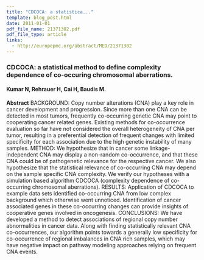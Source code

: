```yaml
---
title: "CDCOCA: a statistica..."
template: blog_post.html 
date: 2011-01-01
pdf_file_name: 21371302.pdf
pdf_file_type: article
links:
  - http://europepmc.org/abstract/MED/21371302
---
```


### CDCOCA: a statistical method to define complexity dependence of co-occuring chromosomal aberrations.
#### Kumar N, Rehrauer H, Cai H, Baudis M.

**Abstract** BACKGROUND: Copy number alterations (CNA) play a key role in cancer development and progression. Since more than one CNA can be detected in most tumors, frequently co-occurring genetic CNA may point to cooperating cancer related genes. Existing methods for co-occurrence evaluation so far have not considered the overall heterogeneity of CNA per tumor, resulting in a preferential detection of frequent changes with limited specificity for each association due to the high genetic instability of many samples. METHOD: We hypothesize that in cancer some linkage-independent CNA may display a non-random co-occurrence, and that these CNA could be of pathogenetic relevance for the respective cancer. We also hypothesize that the statistical relevance of co-occurring CNA may depend on the sample specific CNA complexity. We verify our hypotheses with a simulation based algorithm CDCOCA (complexity dependence of co-occurring chromosomal aberrations). RESULTS: Application of CDCOCA to example data sets identified co-occurring CNA from low complex background which otherwise went unnoticed. Identification of cancer associated genes in these co-occurring changes can provide insights of cooperative genes involved in oncogenesis. CONCLUSIONS: We have developed a method to detect associations of regional copy number abnormalities in cancer data. Along with finding statistically relevant CNA co-occurrences, our algorithm points towards a generally low specificity for co-occurrence of regional imbalances in CNA rich samples, which may have negative impact on pathway modeling approaches relying on frequent CNA events.


